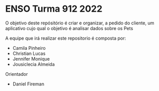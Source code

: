 # ENSO Turma 912 2022

 O objetivo deste repósitório é criar e organizar, a pedido do cliente, um aplicativo cujo qual o objetivo é analisar
dados sobre os Pets

  A equipe que irá realizar este repositorio é composta por:

   - Camila Pinheiro
   - Christian Lucas
   - Jennifer Monique
   - Jousiclecia Almeida
   

Orientador
- Daniel Fireman